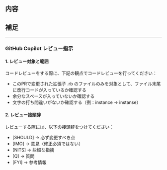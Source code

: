<!-- I want to review in Japanese. -->

## 内容

## 補足

---

<!-- GitHub Copilot Review Rules -->

### GitHub Copilot レビュー指示

#### 1. レビュー対象と範囲

コードレビューをする際に、下記の観点でコードレビューを行ってください：
- このPRで変更された拡張子 .rb のファイルのみを対象として、ファイル末尾に改行コードが入っているか確認する
- 余分なスペースが入っていないか確認する
- 文字の打ち間違いがないか確認する（例：instance → instanse）

#### 2. レビュー接頭辞

レビューする際には、以下の接頭辞をつけてください：
- [SHOULD] → 必ず変更すべき点
- [IMO] → 意見（修正必須ではない）
- [NITS] → 些細な指摘
- [Q] → 質問
- [FYI] → 参考情報

<!-- End GitHub Copilot Review Rules -->
